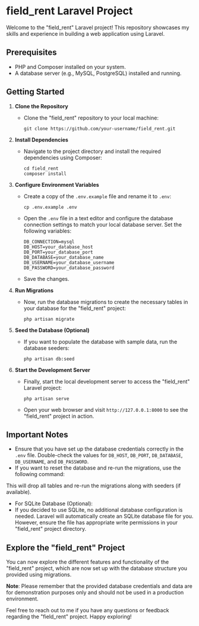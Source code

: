 # field_rent Laravel Project

Welcome to the "field_rent" Laravel project! This repository showcases my skills and experience in building a web application using Laravel.

## Prerequisites

- PHP and Composer installed on your system.
- A database server (e.g., MySQL, PostgreSQL) installed and running.

## Getting Started

1. **Clone the Repository**
   - Clone the "field_rent" repository to your local machine:
     ```
     git clone https://github.com/your-username/field_rent.git
     ```

2. **Install Dependencies**
   - Navigate to the project directory and install the required dependencies using Composer:
     ```
     cd field_rent
     composer install
     ```

3. **Configure Environment Variables**
   - Create a copy of the `.env.example` file and rename it to `.env`:
     ```
     cp .env.example .env
     ```
   - Open the `.env` file in a text editor and configure the database connection settings to match your local database server. Set the following variables:
     ```
     DB_CONNECTION=mysql
     DB_HOST=your_database_host
     DB_PORT=your_database_port
     DB_DATABASE=your_database_name
     DB_USERNAME=your_database_username
     DB_PASSWORD=your_database_password
     ```
   - Save the changes.

4. **Run Migrations**
   - Now, run the database migrations to create the necessary tables in your database for the "field_rent" project:
     ```
     php artisan migrate
     ```

5. **Seed the Database (Optional)**
   - If you want to populate the database with sample data, run the database seeders:
     ```
     php artisan db:seed
     ```

6. **Start the Development Server**
   - Finally, start the local development server to access the "field_rent" Laravel project:
     ```
     php artisan serve
     ```
   - Open your web browser and visit `http://127.0.0.1:8000` to see the "field_rent" project in action.

## Important Notes

- Ensure that you have set up the database credentials correctly in the `.env` file. Double-check the values for `DB_HOST`, `DB_PORT`, `DB_DATABASE`, `DB_USERNAME`, and `DB_PASSWORD`.
- If you want to reset the database and re-run the migrations, use the following command:

This will drop all tables and re-run the migrations along with seeders (if available).
- For SQLite Database (Optional):
- If you decided to use SQLite, no additional database configuration is needed. Laravel will automatically create an SQLite database file for you. However, ensure the file has appropriate write permissions in your "field_rent" project directory.

## Explore the "field_rent" Project

You can now explore the different features and functionality of the "field_rent" project, which are now set up with the database structure you provided using migrations.

**Note**: Please remember that the provided database credentials and data are for demonstration purposes only and should not be used in a production environment.

Feel free to reach out to me if you have any questions or feedback regarding the "field_rent" project. Happy exploring!

